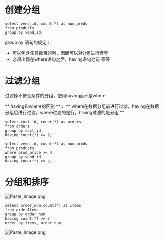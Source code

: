 # 创建分组
```
select vend_id, count(*) as num_prods
from products
group by vend_id;
```
group by 语句的规定：
* 可以包含任意数目的列，因而可以对分组进行嵌套
* 必须出现在where语句之后，having语句之前
等等

# 过滤分组
过滤掉不符合条件的分组，使用having而不是where

** having和where的区别 **：
** where在数据分组前进行过滤，having在数据分组后进行过滤，where过滤的是行，having过滤的是分组 ** 

```
select cust_id, count(*) as orders
from orders
group by cust_id
having count(*) >= 2;

select vend_id, count(*) as num_prods
from products
where prod_price >= 4
group by vend_id
having count(*) >= 2;
```
# 分组和排序


![Paste_Image.png](http://upload-images.jianshu.io/upload_images/1234352-7363468739bd03fa.png?imageMogr2/auto-orient/strip%7CimageView2/2/w/1240)

```
select order_num,count(*) as items
from orderItems
group by order_num
having count(*) >= 3
order by items, order_num;
```

![Paste_Image.png](http://upload-images.jianshu.io/upload_images/1234352-27b01c2b4ac70bfc.png?imageMogr2/auto-orient/strip%7CimageView2/2/w/1240)
